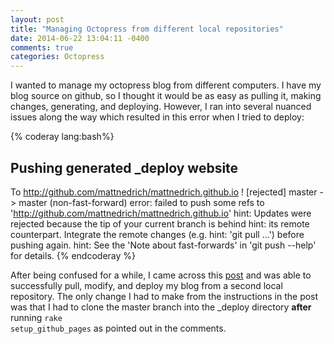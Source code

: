 ```yaml
---
layout: post
title: "Managing Octopress from different local repositories"
date: 2014-06-22 13:04:11 -0400
comments: true 
categories: Octopress
---
```


I wanted to manage my octopress blog from different computers. I have my blog source on github, so I thought it would be as easy as pulling it, making changes, generating, and deploying. However, I ran into several nuanced issues along the way which resulted in this error when I tried to deploy:

{% coderay lang:bash%}
## Pushing generated _deploy website
To http://github.com/mattnedrich/mattnedrich.github.io
 ! [rejected]        master -> master (non-fast-forward)
error: failed to push some refs to 'http://github.com/mattnedrich/mattnedrich.github.io'
hint: Updates were rejected because the tip of your current branch is behind
hint: its remote counterpart. Integrate the remote changes (e.g.
hint: 'git pull ...') before pushing again.
hint: See the 'Note about fast-forwards' in 'git push --help' for details.
{% endcoderay %}

After being confused for a while, I came across this [post](http://blog.zerosharp.com/clone-your-octopress-to-blog-from-two-places/) and was able to successfully pull, modify, and deploy my blog from a second local repository. The only change I had to make from the instructions in the post was that I had to clone the master branch into the _deploy directory <b>after</b> running <code>rake setup_github_pages</code> as pointed out in the comments.

